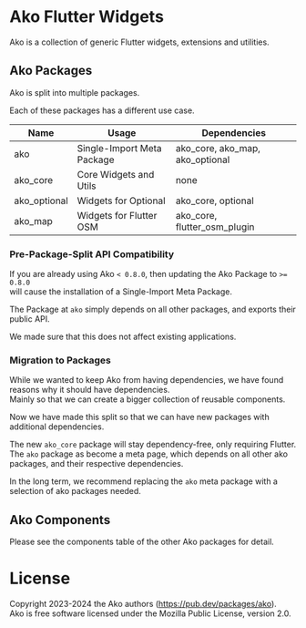 # Ako Flutter Widgets

Ako is a collection of generic Flutter widgets, extensions and utilities.

## Ako Packages

Ako is split into multiple packages.

Each of these packages has a different use case.

| Name         | Usage                      | Dependencies                    |
|--------------|----------------------------|---------------------------------|
| ako          | Single-Import Meta Package | ako_core, ako_map, ako_optional |
| ako_core     | Core Widgets and Utils     | none                            |
| ako_optional | Widgets for Optional<T>    | ako_core, optional              |
| ako_map      | Widgets for Flutter OSM    | ako_core, flutter_osm_plugin    |

### Pre-Package-Split API Compatibility

If you are already using Ako `< 0.8.0`, then updating the Ako Package to `>= 0.8.0`  
will cause the installation of a Single-Import Meta Package.

The Package at `ako` simply depends on all other packages, and exports their public API.

We made sure that this does not affect existing applications.

### Migration to Packages

While we wanted to keep Ako from having dependencies, we have found reasons why it should have dependencies.  
Mainly so that we can create a bigger collection of reusable components.

Now we have made this split so that we can have new packages with additional dependencies.

The new `ako_core` package will stay dependency-free, only requiring Flutter.  
The `ako` package as become a meta page, which depends on all other ako packages, and their respective dependencies.

In the long term, we recommend replacing the `ako` meta package with a selection of ako packages needed.

## Ako Components

Please see the components table of the other Ako packages for detail.

# License

Copyright 2023-2024 the Ako authors (https://pub.dev/packages/ako).  
Ako is free software licensed under the Mozilla Public License, version 2.0.
